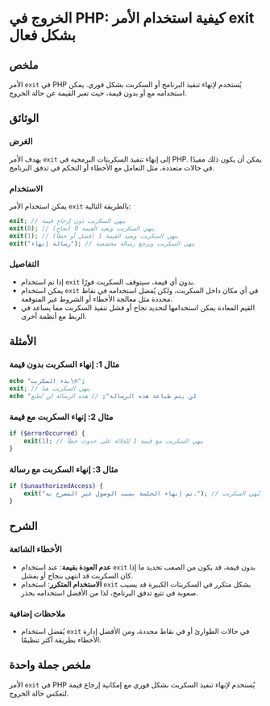 <!--
Meta Description: # الخروج في PHP: كيفية استخدام الأمر exit بشكل فعال ## ملخص الأمر `exit` في PHP يُستخدم لإنهاء تنفيذ البرنامج أو السكربت بشكل فوري. يمكن استخدامه مع أ...
Meta Keywords: exit, السكربت, php, قيمة, استخدام
-->

# الخروج في PHP: كيفية استخدام الأمر exit بشكل فعال

## ملخص
الأمر `exit` في PHP يُستخدم لإنهاء تنفيذ البرنامج أو السكربت بشكل فوري. يمكن استخدامه مع أو بدون قيمة، حيث تعبر القيمة عن حالة الخروج.

## الوثائق
### الغرض
يهدف الأمر `exit` إلى إنهاء تنفيذ السكربتات البرمجية في PHP. يمكن أن يكون ذلك مفيدًا في حالات متعددة، مثل التعامل مع الأخطاء أو التحكم في تدفق البرنامج.

### الاستخدام
يمكن استخدام الأمر `exit` بالطريقة التالية:

```php
exit; // ينهي السكربت دون إرجاع قيمة
exit(0); // ينهي السكربت ويعيد القيمة 0 (نجاح)
exit(1); // ينهي السكربت ويعيد القيمة 1 (فشل أو خطأ)
exit("رسالة إنهاء"); // ينهي السكربت ويرجع رسالة مخصصة
```

### التفاصيل
- إذا تم استخدام `exit` بدون أي قيمة، سيتوقف السكربت فورًا.
- يمكن استخدام `exit` في أي مكان داخل السكربت، ولكن يُفضل استخدامه في نقاط محددة مثل معالجة الأخطاء أو الشروط غير المتوقعة.
- القيم المعادة يمكن استخدامها لتحديد نجاح أو فشل تنفيذ السكربت مما يساعد في الربط مع أنظمة أخرى.

## الأمثلة
### مثال 1: إنهاء السكربت بدون قيمة
```php
echo "بدء السكربت\n";
exit; // ينهي السكربت هنا
echo "لن يتم طباعة هذه الرسالة"; // هذه الرسالة لن تُطبع
```

### مثال 2: إنهاء السكربت مع قيمة
```php
if ($errorOccurred) {
    exit(1); // ينهي السكربت مع قيمة 1 للدلالة على حدوث خطأ
}
```

### مثال 3: إنهاء السكربت مع رسالة
```php
if ($unauthorizedAccess) {
    exit("تم إنهاء الجلسة بسبب الوصول غير المصرح به."); // يُطبع الرسالة ثم يُنهي السكربت
}
```

## الشرح
### الأخطاء الشائعة
- **عدم العودة بقيمة**: عند استخدام `exit` بدون قيمة، قد يكون من الصعب تحديد ما إذا كان السكربت قد انتهى بنجاح أو بفشل.
- **الاستخدام المتكرر**: استخدام `exit` بشكل متكرر في السكربتات الكبيرة قد يسبب صعوبة في تتبع تدفق البرنامج، لذا من الأفضل استخدامه بحذر.

### ملاحظات إضافية
- يُفضل استخدام `exit` في حالات الطوارئ أو في نقاط محددة، ومن الأفضل إدارة الأخطاء بطريقة أكثر تنظيمًا.

## ملخص جملة واحدة
الأمر `exit` في PHP يُستخدم لإنهاء تنفيذ السكربت بشكل فوري مع إمكانية إرجاع قيمة لتعكس حالة الخروج.